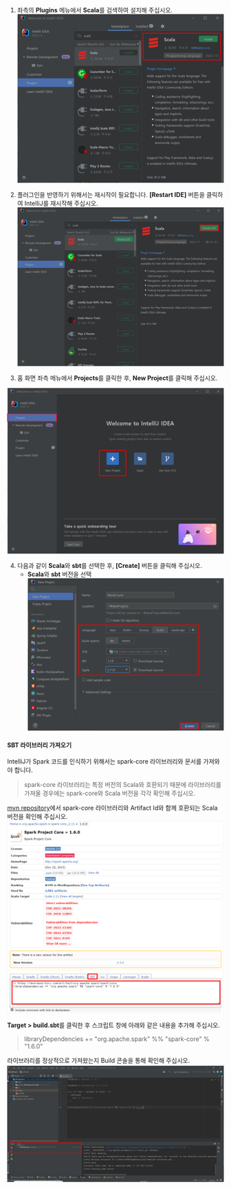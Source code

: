 1. 좌측의 **Plugins** 메뉴에서 **Scala**를 검색하여 설치해 주십시오.
![ea7d0327802cf162af3aec48007db74d.png](asset/ea7d0327802cf162af3aec48007db74d.png)

2. 플러그인을 반영하기 위해서는 재시작이 필요합니다. **\[Restart IDE\]** 버튼을 클릭하여 IntelliJ를 재시작해 주십시오.
![a640c1ab32c5bc660cde19b586c23877.png](asset/a640c1ab32c5bc660cde19b586c23877.png "a640c1ab32c5bc660cde19b586c23877.png")

3. 홈 화면 좌측 메뉴에서 **Projects**를 클릭한 후, **New Project**를 클릭해 주십시오.

![9ac6c95d6d3bb30fa62b0522d65ec305.png](asset/9ac6c95d6d3bb30fa62b0522d65ec305.png)

4. 다음과 같이 **Scala**와 **sbt**를 선택한 후, **\[Create\]** 버튼을 클릭해 주십시오.
    - **Scala**와 **sbt** 버전을 선택
 ![c1a743bf6facee6f02ee0f14f3c99434.png](asset/c1a743bf6facee6f02ee0f14f3c99434.png)
 
#### SBT 라이브러리 가져오기

IntelliJ가 Spark 코드를 인식하기 위해서는 spark-core 라이브러리와 문서를 가져와야 합니다.
> spark-core 라이브러리는 특정 버전의 Scala와 호환되기 때문에 라이브러리를 가져올 경우에는 spark-core와 Scala 버전을 각각 확인해 주십시오.

[mvn repository](https://mvnrepository.com/artifact/org.apache.spark/spark-core)에서 spark-core 라이브러리와 Artifact Id와 함께 호환되는 Scala 버전을 확인해 주십시오.
![1f55dff279bb60ba8fdf441c7f702d7b.png](asset/1f55dff279bb60ba8fdf441c7f702d7b.png)

**Target > build.sbt**를 클릭한 후 스크립트 창에 아래와 같은 내용을 추가해 주십시오.
> libraryDependencies += "org.apache.spark" %% "spark-core" % "1.6.0"

라이브러리를 정상적으로 가져왔는지 Build 콘솔을 통해 확인해 주십시오.
![c6cbcd5ae92a030da66f13c2fabfa4ee.png](asset/c6cbcd5ae92a030da66f13c2fabfa4ee.png)

